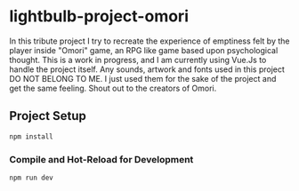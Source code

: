 # lightbulb-project-omori

In this tribute project I try to recreate the experience of emptiness felt by the player inside "Omori" game, an RPG like game based upon psychological thought.
This is a work in progress, and I am currently using Vue.Js to handle the project itself.
Any sounds, artwork and fonts used in this project DO NOT BELONG TO ME. I just used them for the sake of the project and get the same feeling. 
Shout out to the creators of Omori.

## Project Setup

```sh
npm install
```

### Compile and Hot-Reload for Development

```sh
npm run dev
```
